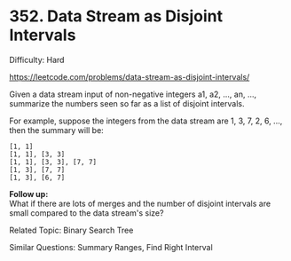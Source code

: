 # 352. Data Stream as Disjoint Intervals

Difficulty: Hard

https://leetcode.com/problems/data-stream-as-disjoint-intervals/

Given a data stream input of non-negative integers a1, a2, ..., an, ..., summarize the numbers seen so far as a list of disjoint intervals.

For example, suppose the integers from the data stream are 1, 3, 7, 2, 6, ..., then the summary will be:
```
[1, 1]
[1, 1], [3, 3]
[1, 1], [3, 3], [7, 7]
[1, 3], [7, 7]
[1, 3], [6, 7]
```

**Follow up:**  
What if there are lots of merges and the number of disjoint intervals are small compared to the data stream's size?

Related Topic: Binary Search Tree

Similar Questions: Summary Ranges, Find Right Interval

